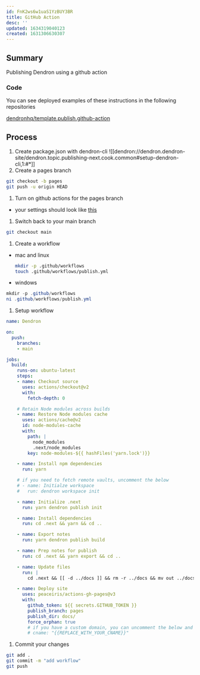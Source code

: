 ```yaml
---
id: FnK2ws6w1uaS1YzBUY3BR
title: GitHub Action
desc: ''
updated: 1634319040123
created: 1631306630307
---
```


## Summary

Publishing Dendron using a github action

### Code
You can see deployed examples of these instructions in the following repositories

[dendronhq/template.publish.github-action](https://github.com/dendronhq/template.publish.github-action)

## Process
1. Create package.json with dendron-cli
![[dendron://dendron.dendron-site/dendron.topic.publishing-next.cook.common#setup-dendron-cli,1:#*]]
1. Create a pages branch
  ```sh
  git checkout -b pages
  git push -u origin HEAD
  ```
1. Turn on github actions for the pages branch
  - your settings should look like [this](https://www.loom.com/i/5f0cbb6eb23a48e89942d76406413303)
1. Switch back to your main branch
  ```sh
  git checkout main
  ```
1. Create a workflow
  - mac and linux
    ```sh
    mkdir -p .github/workflows
    touch .github/workflows/publish.yml
    ```
  - windows
  ```powershell
  mkdir -p .github/workflows
  ni .github/workflows/publish.yml
  ```

1. Setup workflow
  ```yml
  name: Dendron

  on:
    push:
      branches:
      - main

  jobs:
    build:
      runs-on: ubuntu-latest
      steps:
      - name: Checkout source
        uses: actions/checkout@v2
        with:
          fetch-depth: 0

      # Retain Node modules across builds
      - name: Restore Node modules cache
        uses: actions/cache@v2
        id: node-modules-cache
        with:
          path: |
            node_modules
            .next/node_modules
          key: node-modules-${{ hashFiles('yarn.lock')}}

      - name: Install npm dependencies
        run: yarn

      # if you need to fetch remote vaults, uncomment the below
      # - name: Initialze workspace
      #   run: dendron workspace init

      - name: Initialize .next
        run: yarn dendron publish init

      - name: Install dependencies
        run: cd .next && yarn && cd ..

      - name: Export notes
        run: yarn dendron publish build

      - name: Prep notes for publish
        run: cd .next && yarn export && cd ..

      - name: Update files
        run: |
          cd .next && [[ -d ../docs ]] && rm -r ../docs && mv out ../docs && touch ../docs/.nojekyll && cd ..

      - name: Deploy site
        uses: peaceiris/actions-gh-pages@v3
        with:
          github_token: ${{ secrets.GITHUB_TOKEN }}
          publish_branch: pages
          publish_dir: docs/
          force_orphan: true
          # if you have a custom domain, you can uncomment the below and add it here
          # cname: "{{REPLACE_WITH_YOUR_CNAME}}"
  ```
1. Commit your changes
  ```sh
  git add .
  git commit -m "add workflow"
  git push
  ```